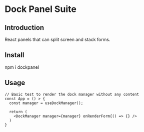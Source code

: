 # Dock Panel Suite

## Introduction
React panels that can split screen and stack forms.

## Install
npm i dockpanel

## Usage

```
// Basic test to render the dock manager without any content
const App = () > {
  const manager = useDockManager();

  return (
    <DockManager manager={manager} onRenderForm{() => {} />
  )
}
```
